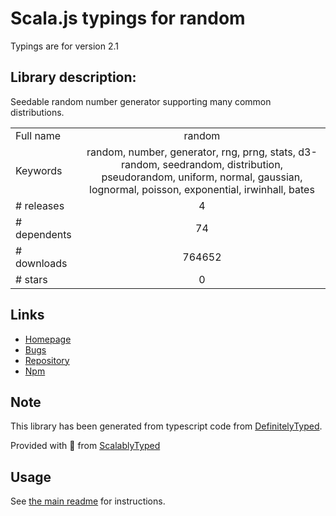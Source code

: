 
# Scala.js typings for random

Typings are for version 2.1

## Library description:
Seedable random number generator supporting many common distributions.

|                    |                 |
| ------------------ | :-------------: |
| Full name          | random |
| Keywords           | random, number, generator, rng, prng, stats, d3-random, seedrandom, distribution, pseudorandom, uniform, normal, gaussian, lognormal, poisson, exponential, irwinhall, bates |
| # releases         | 4 |
| # dependents       | 74 |
| # downloads        | 764652 |
| # stars            | 0 |

## Links
- [Homepage](https://github.com/transitive-bullshit/random#readme)
- [Bugs](https://github.com/transitive-bullshit/random/issues)
- [Repository](https://github.com/transitive-bullshit/random)
- [Npm](https://www.npmjs.com/package/random)
    


## Note
This library has been generated from typescript code from [DefinitelyTyped](https://definitelytyped.org).

Provided with :purple_heart: from [ScalablyTyped](https://github.com/oyvindberg/ScalablyTyped)

## Usage
See [the main readme](../../readme.md) for instructions.


